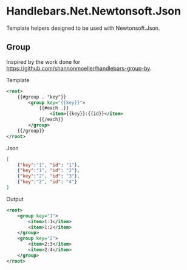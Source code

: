 # Handlebars.Net.Newtonsoft.Json
Template helpers designed to be used with Newtonsoft.Json.

## Group
Inspired by the work done for https://github.com/shannonmoeller/handlebars-group-by.

Template
```xml
<root>
    {{#group . "key"}}
        <group key="{{key}}">
            {{#each .}}
                <item>{{key}}:{{id}}</item>
            {{/each}}
        </group>
    {{/group}}
</root>
```

Json

```json
[
    {"key":"1", "id": "1"},
    {"key":"1", "id": "2"},
    {"key":"2", "id": "3"},
    {"key":"2", "id": "4"}
]
```

Output

```xml
<root>
    <group key="1">
        <item>1:1</item>
        <item>1:2</item>
    </group>
    <group key="2">
        <item>2:3</item>
        <item>2:4</item>
    </group>
</root>
```
